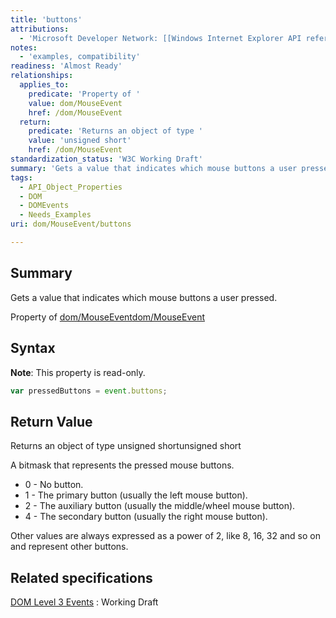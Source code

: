 ```yaml
---
title: 'buttons'
attributions:
  - 'Microsoft Developer Network: [[Windows Internet Explorer API reference](http://msdn.microsoft.com/en-us/library/ie/hh828809%28v=vs.85%29.aspx) Article]'
notes:
  - 'examples, compatibility'
readiness: 'Almost Ready'
relationships:
  applies_to:
    predicate: 'Property of '
    value: dom/MouseEvent
    href: /dom/MouseEvent
  return:
    predicate: 'Returns an object of type '
    value: 'unsigned short'
    href: /dom/MouseEvent
standardization_status: 'W3C Working Draft'
summary: 'Gets a value that indicates which mouse buttons a user pressed.'
tags:
  - API_Object_Properties
  - DOM
  - DOMEvents
  - Needs_Examples
uri: dom/MouseEvent/buttons

---
```

## Summary

Gets a value that indicates which mouse buttons a user pressed.

Property of [dom/MouseEvent](/dom/MouseEvent)[dom/MouseEvent](/dom/MouseEvent)

## Syntax

**Note**: This property is read-only.

``` js
var pressedButtons = event.buttons;
```

## Return Value

Returns an object of type unsigned shortunsigned short

A bitmask that represents the pressed mouse buttons.

-   0 - No button.
-   1 - The primary button (usually the left mouse button).
-   2 - The auxiliary button (usually the middle/wheel mouse button).
-   4 - The secondary button (usually the right mouse button).

Other values are always expressed as a power of 2, like 8, 16, 32 and so on and represent other buttons.

## Related specifications

[DOM Level 3 Events](http://www.w3.org/TR/DOM-Level-3-Events/)
:   Working Draft
